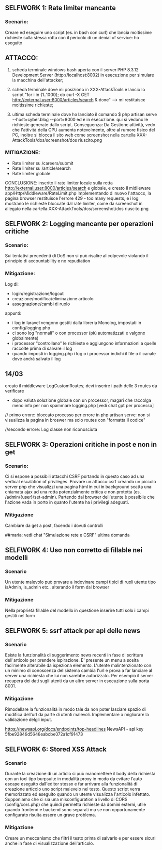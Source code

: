 ## SELFWORK 1: Rate limiter mancante

### Scenario:
Creare ed eseguire uno script (es. in bash con curl) che lancia moltissime richieste sulla stessa rotta con il pericolo di un denial of service: 
ho eseguito 
## ATTACCO: 
1. scheda terminale windows bash aperta con il server PHP 8.3.12 Development Server (http://localhost:8002) in esecuzione per simulare la macchina dell'attacker;

2. scheda terminale dove mi posiziono in XXX-AttackTools e lancio lo script "for i in {1..1000}; do curl -X GET http://external.user:8000/articles/search & done" --> mi restituisce moltissime richieste;

3. ultima scheda terminale dove ho lanciato il comando $ php artisan serve --host=cyber.blog --port=8000 
ed è in esecuzione. qui si vedono le richieste generate dallo script. 
Conseguenza: Da Gestione attività, vedo che l'attività della CPU aumenta notevolmente, oltre al rumore fisico del PC, inoltre si blocca il sito web come screenshot nella cartella XXX-AttackTools/dos/screenshot/dos riuscito.png

### MITIGAZIONE:
- Rate limiter su /careers/submit
- Rate limiter su /article/search
- Rate limiter globale

CONCLUSIONE: inserito il rate limiter locale sulla rotta http://external.user:8000/articles/search e globale, e creato il midlleware app/Http/Middleware/RateLimit.php
Implementando di nuovo l'attacco, la pagina browser restituisce l'errore 429 - too many requests, e i log mostrano le richieste bloccate dal rate limiter, come da screenshot in allegato nella cartella XXX-AttackTools/dos/screenshot/dos riuscito.png 


## SELFWORK 2: Logging mancante per operazioni critiche

### Scenario:
Sui tentativi precedenti di DoS non si può risalire al colpevole violando il principio di accountability e no repudiation

### Mitigazione:
Log di:
- login/registrazione/logout
- creazione/modifica/eliminazione articolo
- assegnazione/cambi di ruolo

appunti: 
- i log in laravel vengono gestiti dalla libreria Monolog, impostati in config/logging.php 
- ci sono log "normali" o con processor (più automatizzati e valgono globalmente) 
- i processor "controllano" le richieste e aggiungono informazioni a quelle raccolte prima di salvare il log 
- quando imposti in logging.php i log o i processor indichi il file o il canale dove andrà salvato il log 

## 14/03 
creato il middleware LogCustomRoutes; devi inserire i path delle 3 routes da verificare 

+ dopo valuta soluzione globale con un processor, magari che raccolga meno info per non spammare logging.php 
[vedi chat gpt per processo] 

// primo errore: bloccato processo per errore in php artisan serve: non si visualizza la pagina in broswer ma solo routes con "formatta il codice"

//secondo errore: Log classe non riconosciuta 

## SELFWORK 3: Operazioni critiche in post e non in get

### Scenario: 
Ci si espone a possibili attacchi CSRF portando in questo caso ad una vertical escalation of privileges.
Provare un attacco csrf creando un piccolo server php che visualizzi una pagina html in cui in background scatta una chiamata ajax ad una rotta potenzialmente critica e non protetta (es. /admin/{user}/set-admin). Partendo dal browser dell'utente è possibile che l'azione vada in porto in quanto l'utente ha i privilegi adeguati.

### Mitigazione
Cambiare da get a post, facendo i dovuti controlli

##maria: vedi chat "Simulazione rete e CSRF" ultima domanda 



## SELFWORK 4: Uso non corretto di fillable nei modelli

### Scenario 
Un utente malevolo può provare a indovinare campi tipici di ruoli utente tipo isAdmin, is_admin etc.. alterando il form dal browser 

### Mitigazione
Nella proprietà fillable del modello in questione inserire tutti solo i campi gestiti nel form



## SELFWORK 5: ssrf attack per api delle news

### Scenario
Esiste la funzionalità di suggerimento news recenti in fase di scrittura dell'articolo per prendere ispirazione. E' presente un menu a scelta facilmente alterabile da ispeziona elemento. L'utente malintenzionato con un minimo di conoscenza del sistema cambia l'url e prova a far lanciare al server una richiesta che lui non sarebbe autorizzato.
Per esempio il server recupera dei dati sugli utenti da un altro server in esecuzione sulla porta 8001. 


### Mitigazione
Rimodellare la funzionalità in modo tale da non poter lasciare spazio di modifica dell'url da parte di utenti malevoli. Implementare o migliorare la validazione delgli input.

https://newsapi.org/docs/endpoints/top-headlines
NewsAPI - api key 5fbe92849d5648eabcbe072a1cf91473



## SELFWORK 6: Stored XSS Attack

### Scenario
Durante la creazione di un articlo si può manomettere il body della richiesta con un tool tipo burpsuite in modalità proxy in modo da evitare l'auto escape eseguito dall'editor stesso e far arrivare alla funzionalità di creazione articolo uno script malevelo nel testo.
Questo script verra memorizzato ed eseguito quando un utente visualizza l'articolo infettato.
Supponiamo che ci sia una misconfiguration a livello di CORS (config/cors.php) che quindi permetta richieste da domini esterni, utile quando frontend e backend sono separati ma se non opportunamente configurato risulta essere un grave problema.

### Mitigazione
Creare un meccanismo che filtri il testo prima di salvarlo e per essere sicuri anche in fase di visualizzazione dell'articolo.
